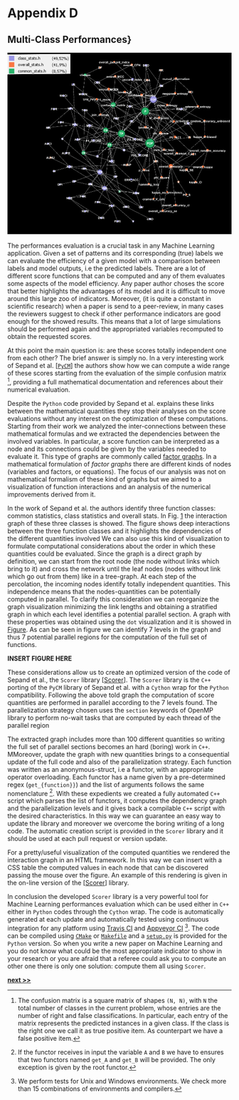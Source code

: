 # Appendix D
## Multi-Class Performances}

![Multi class score interaction graph. Each node identifies a different performance evaluator and links are given by the interactions between mathematical formulations of each quantity. The graph has more than 100 nodes and more than 200 links. The node colors are given by the classes identified in the work of [Sepand et al.](https://doi.org/10.21105/joss.00729) ](../../../../img/scorer_net.png)

The performances evaluation is a crucial task in any Machine Learning application.
Given a set of patterns and its corresponding (true) labels we can evaluate the efficiency of a given model with a comparison between labels and model outputs, i.e the predicted labels.
There are a lot of different score functions that can be computed and any of them evaluates some aspects of the model efficiency.
Any paper author choses the score that better highlights the advantages of its model and it is difficult to move around this large zoo of indicators.
Moreover, (it is quite a constant in scientific research) when a paper is send to a peer-review, in many cases the reviewers suggest to check if other performance indicators are good enough for the showed results.
This means that a lot of large simulations should be performed again and the appropriated variables recomputed to obtain the requested scores.

At this point the main question is: are these scores totally independent one from each other?
The brief answer is simply no.
In a very interesting work of Sepand et al. [[`PyCM`](https://doi.org/10.21105/joss.00729)] the authors show how we can compute a wide range of these scores starting from the evaluation of the simple confusion matrix [^1], providing a full mathematical documentation and references about their numerical evaluation.

Despite the `Python` code provided by Sepand et al. explains these links between the mathematical quantities they stop their analyses on the score evaluations without any interest on the optimization of these computations.
Starting from their work we analyzed the inter-connections between these mathematical formulas and we extracted the dependencies between the involved variables.
In particular, a score function can be interpreted as a node and its connections could be given by the variables needed to evaluate it.
This type of graphs are commonly called [factor graphs](https://en.wikipedia.org/wiki/Factor_graph).
In a mathematical formulation of *factor graphs* there are different kinds of nodes (variables and factors, or equations).
The focus of our analysis was not on mathematical formalism of these kind of graphs but we aimed to a visualization of function interactions and an analysis of the numerical improvements derived from it.

In the work of Sepand et al. the authors identify three function classes: common statistics, class statistics and overall stats.
In Fig. [1](../../../../img/scorer_net.png) the interaction graph of these three classes is showed.
The figure shows deep interactions between the three function classes and it highlights the dependencies of the different quantities involved
We can also use this kind of visualization to formulate computational considerations about the order in which these quantities could be evaluated.
Since the graph is a direct graph by definition, we can start from the root node (the node without links which bring to it) and cross the network until the leaf nodes (nodes without link which go out from them) like in a tree-graph.
At each step of the percolation, the incoming nodes identify totally independent quantities.
This independence means that the nodes-quantities can be potentially computed in parallel.
To clarify this consideration we can reorganize the graph visualization minimizing the link lengths and obtaining a stratified graph in which each level identifies a potential parallel section.
A graph with these properties was obtained using the `dot` visualization and it is showed in [Figure](../../../img/scorer_parallel.pdf).
As can be seen in figure we can identify 7 levels in the graph and thus 7 potential parallel regions for the computation of the full set of functions.

**INSERT FIGURE HERE**

These considerations allow us to create an optimized version of the code of Sepand et al., the `Scorer` library [[Scorer](https://github.com/Nico-Curti/scorer)].
The `Scorer` library is the `C++` porting of the `PyCM` library of Sepand et al. with a `Cython` wrap for the `Python` compatibility.
Following the above told graph the computation of score quantities are performed in parallel according to the 7 levels found.
The parallelization strategy chosen uses the `section` keywords of OpenMP library to perform no-wait tasks that are computed by each thread of the parallel region

The extracted graph includes more than 100 different quantities so writing the full set of parallel sections becomes an hard (boring) work in `C++`.
MMoreover, update the graph with new quantities brings to a consequential update of the full code and also of the parallelization strategy.
Each function was written as an anonymous-struct, i.e a functor, with an appropriate operator overloading.
Each functor has a name given by a pre-determined regex (`get_{function}}`) and the list of arguments follows the same nomenclature [^2].
With these expedients we created a fully automated `C++` script which parses the list of functors, it computes the dependency graph and the parallelization levels and it gives back a compilable `C++` script with the desired characteristics.
In this way we can guarantee an easy way to update the library and moreover we overcome the boring writing of a long code.
The automatic creation script is provided in the `Scorer` library and it should be used at each pull request or version update.

For a pretty/useful visualization of the computed quantities we rendered the interaction graph in an HTML framework.
In this way we can insert with a CSS table the computed values in each node that can be discovered passing the mouse over the figure.
An example of this rendering is given in the on-line version of the [[Scorer](https://github.com/Nico-Curti/scorer)] library.

In conclusion the developed `Scorer` library is a very powerful tool for Machine Learning performances evaluation which can be used either in `C++` either in `Python` codes through the `Cython` wrap.
The code is automatically generated at each update and automatically tested using continuous integration for any platform using [Travis CI](https://github.com/Nico-Curti/scorer/blob/master/.travis.yml) and [Appveyor CI](https://github.com/Nico-Curti/scorer/blob/master/appveyor.yml) [^3].
The code can be compiled using [`CMake`](https://github.com/Nico-Curti/scorer/blob/master/CMakeLists.txt) or [`Makefile`](https://github.com/Nico-Curti/scorer/blob/master/Makefile) and a [`setup.py`](https://github.com/Nico-Curti/scorer/blob/master/setup.py) is provided for the `Python` version.
So when you write a new paper on Machine Learning and you do not know what could be the most appropriate indicator to show in your research or you are afraid that a referee could ask you to compute an other one there is only one solution: compute them all using `Scorer`.


[^1]: The confusion matrix is a square matrix of shapes `(N, N)`, with `N` the total number of classes in the current problem, whose entries are the number of right and false classifications. In particular, each entry of the matrix represents the predicted instances in a given class. If the class is the right one we call it as true positive item. As counterpart we have a false positive item.

[^2]: If the functor receives in input the variable `A` and `B` we have to ensures that two functors named `get_A` and `get_B` will be provided. The only exception is given by the root functor.

[^3]: We perform tests for Unix and Windows environments. We check more than 15 combinations of environments and compilers.

[**next >>**](../FiloBlu/README.md)
